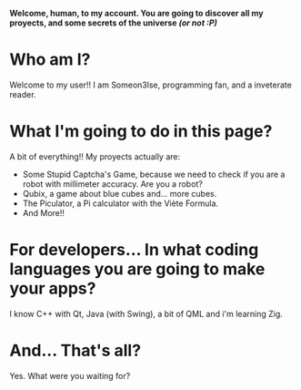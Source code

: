 **Welcome, human, to my account. You are going to discover all my proyects, and some secrets of the universe _(or not :P)_**

# Who am I?

Welcome to my user!!
I am Someon3lse, programming fan, and a inveterate reader. 

# What I'm going to do in this page?

A bit of everything!!
My proyects actually are:
+ Some Stupid Captcha's Game, because we need to check if you are a robot with millimeter accuracy. Are you a robot?
+ Qubix, a game about blue cubes and... more cubes.
+ The Piculator, a Pi calculator with the Viète Formula.
+ And More!!
  
# For developers... In what coding languages you are going to make your apps?

I know C++ with Qt, Java (with Swing), a bit of QML and i'm learning Zig.

# And... That's all?

Yes. What were you waiting for?
